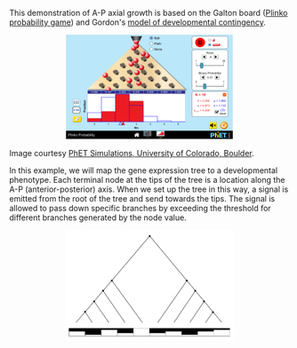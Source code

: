 This demonstration of A-P axial growth is based on the Galton board ([Plinko probability game](https://phet.colorado.edu/en/simulation/plinko-probability)) and Gordon's [model of developmental contingency](https://books.google.com/books/about/The_Hierarchical_Genome_and_Differentiat.html?id=KcmSteToLQAC&printsec=frontcover&source=kp_read_button#v=onepage&q&f=false).  
  
<p align="center">
  <img width="300" height="188" src="https://github.com/devoworm/Triangular-State-Machines-TSM/blob/master/A-P%20segmentation%20Plinko%20tree/plinko-probability-600.png">
</p>

Image courtesy [PhET Simulations, University of Colorado, Boulder](https://en.wikipedia.org/wiki/PhET_Interactive_Simulations).

In this example, we will map the gene expression tree to a developmental phenotype. Each terminal node at the tips of the tree is a location along the A-P (anterior-posterior) axis. When we set up the tree in this way, a signal is emitted from the root of the tree and send towards the tips. The signal is allowed to pass down specific branches by exceeding the threshold for different branches generated by the node value.
  
<p align="center">
  <img width="305" height="199" src="https://github.com/devoworm/Triangular-State-Machines-TSM/blob/master/A-P%20segmentation%20Plinko%20tree/binary-gene-expression-tree-with-AP-phenotype.png">
</p>
